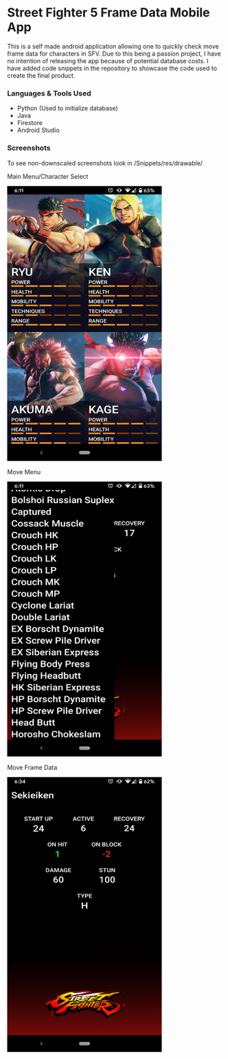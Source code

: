 # Street Fighter 5 Frame Data Mobile App

This is a self made android application allowing one to quickly check move frame data for characters in SFV. Due to this being a passion project, I have no intention of releasing the app because of potential database costs. I have added code snippets in the repository to showcase the code used to create the final product.

### Languages & Tools Used
* Python (Used to initialize database)
* Java
* Firestore
* Android Studio

### Screenshots
To see non-downscaled screenshots look in /Snippets/res/drawable/


Main Menu/Character Select

<img src="https://github.com/adam-rodrigues/sf5framedata/blob/main/Snippets/res/drawable/Main%20Menu%20Screenshot.png" alt="Main Menu" width="360" height="640">

Move Menu

<img src="https://github.com/adam-rodrigues/sf5framedata/blob/main/Snippets/res/drawable/Move%20Menu%20Screenshot.png" alt="Move Select" width="360" height="640">

Move Frame Data

<img src="https://github.com/adam-rodrigues/sf5framedata/blob/main/Snippets/res/drawable/Framedata%20Screenshot.png" alt="Move Frame Data" width="360" height="640">

